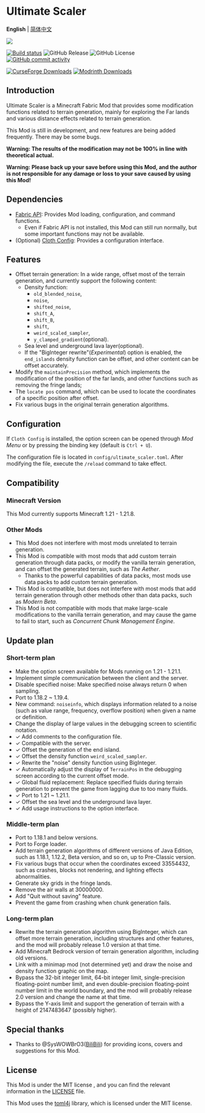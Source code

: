 # Ultimate Scaler

<!-- modrinth_exclude.start -->
**English** | [简体中文](README_CN.md)
<!-- modrinth_exclude.end -->

[![](https://s21.ax1x.com/2025/05/28/pVpUmYq.jpg)]()

[![Build status](https://ci.appveyor.com/api/projects/status/dsti38xjw0jknojx?svg=true)](https://ci.appveyor.com/project/INF32768/ultimatescaler)
![GitHub Release](https://img.shields.io/github/v/release/INF32768/UltimateScaler)
![GitHub License](https://img.shields.io/github/license/INF32768/UltimateScaler)
[![GitHub commit activity](https://img.shields.io/github/commit-activity/m/INF32768/UltimateScaler)](https://github.com/INF32768/ultimatescaler)

[![CurseForge Downloads](https://img.shields.io/curseforge/dt/1323296?style=for-the-badge&logo=curseforge)](https://www.curseforge.com/minecraft/mc-mods/ultimate-scaler)
[![Modrinth Downloads](https://img.shields.io/modrinth/dt/ktrA4Qtm?style=for-the-badge&logo=modrinth)](https://www.modrinth.com/mod/ultimate-scaler)

## Introduction

Ultimate Scaler is a Minecraft Fabric Mod that provides some modification functions related to terrain generation, mainly for exploring the Far lands and various distance effects related to terrain generation.

This Mod is still in development, and new features are being added frequently. There may be some bugs.

**Warning: The results of the modification may not be 100% in line with theoretical actual.**

**Warning: Please back up your save before using this Mod, and the author is not responsible for any damage or loss to your save caused by using this Mod!**

<!-- modrinth_exclude.start -->
## Dependencies

- [Fabric API](https://github.com/FabricMC/fabric): Provides Mod loading, configuration, and command functions.
    - Even if Fabric API is not installed, this Mod can still run normally, but some important functions may not be available.
- (Optional) [Cloth Config](https://github.com/shedaniel/cloth-config): Provides a configuration interface.
<!-- modrinth_exclude.end -->

## Features

- Offset terrain generation: In a wide range, offset most of the terrain generation, and currently support the following content:
  - Density function:
    - `old_blended_noise`,
    - `noise`,
    - `shifted_noise`,
    - `shift_A`,
    - `shift_B`,
    - `shift`,
    - `weird_scaled_sampler`,
    - `y_clamped_gradient`(optional).
  - Sea level and underground lava layer(optional).
  - If the "BigInteger rewrite"(_Experimental_) option is enabled, the `end_islands` density function can be offset, and other content can be offset accurately.
- Modify the `maintainPrecision` method, which implements the modification of the position of the far lands, and other functions such as removing the fringe lands;
- The `locate pos` command, which can be used to locate the coordinates of a specific position after offset.
- Fix various bugs in the original terrain generation algorithms.

## Configuration

If `Cloth Config` is installed, the option screen can be opened through *Mod Menu* or by pressing the binding key (default is `Ctrl + U`).

The configuration file is located in `config/ultimate_scaler.toml`. After modifying the file, execute the `/reload` command to take effect.

## Compatibility

### Minecraft Version

This Mod currently supports Minecraft 1.21 - 1.21.8.

### Other Mods

- This Mod does not interfere with most mods unrelated to terrain generation.
- This Mod is compatible with most mods that add custom terrain generation through data packs, or modify the vanilla terrain generation, and can offset the generated terrain, such as _The Aether_.
    - Thanks to the powerful capabilities of data packs, most mods use data packs to add custom terrain generation.
- This Mod is compatible, but does not interfere with most mods that add terrain generation through other methods other than data packs, such as _Modern Beta_.
- This Mod is not compatible with mods that make large-scale modifications to the vanilla terrain generation, and may cause the game to fail to start, such as _Concurrent Chunk Management Engine_.

## Update plan

### Short-term plan

- Make the option screen available for Mods running on 1.21 - 1.21.1.
- Implement simple communication between the client and the server.
- Disable specified noise: Make specified noise always return 0 when sampling.
- Port to 1.18.2 ~ 1.19.4.
- New command: `noiseinfo`, which displays information related to a noise (such as value range, frequency, overflow position) when given a name or definition.
- Change the display of large values in the debugging screen to scientific notation.
- ✓ Add comments to the configuration file.
- ✓ Compatible with the server.
- ✓ Offset the generation of the end island.
- ✓ Offset the density function `weird_scaled_sampler`.
- ✓ Rewrite the "noise" density function using BigInteger.
- ✓ Automatically adjust the display of `TerrainPos` in the debugging screen according to the current offset mode.
- ✓ Global fluid replacement: Replace specified fluids during terrain generation to prevent the game from lagging due to too many fluids.
- ✓ Port to 1.21 ~ 1.21.1.
- ✓ Offset the sea level and the underground lava layer.
- ✓ Add usage instructions to the option interface.

### Middle-term plan

- Port to 1.18.1 and below versions.
- Port to Forge loader.
- Add terrain generation algorithms of different versions of Java Edition, such as 1.18.1, 1.12.2, Beta version, and so on, up to Pre-Classic version.
- Fix various bugs that occur when the coordinates exceed 33554432, such as crashes, blocks not rendering, and lighting effects abnormalities.
- Generate sky grids in the fringe lands.
- Remove the air walls at 30000000.
- Add "Quit without saving" feature.
- Prevent the game from crashing when chunk generation fails.

### Long-term plan

- Rewrite the terrain generation algorithm using BigInteger, which can offset more terrain generation, including structures and other features, and the mod will probably release 1.0 version at that time.
- Add Minecraft Bedrock version of terrain generation algorithm, including old versions.
- Link with a minimap mod (not determined yet) and draw the noise and density function graphic on the map.
- Bypass the 32-bit integer limit, 64-bit integer limit, single-precision floating-point number limit, and even double-precision floating-point number limit in the world boundary, and the mod will probably release 2.0 version and change the name at that time.
- Bypass the Y-axis limit and support the generation of terrain with a height of 2147483647 (possibly higher).

## Special thanks

- Thanks to @SysWOWBrO3([BiliBili](https://space.bilibili.com/482351725)) for providing icons, covers and suggestions for this Mod.

## License

This Mod is under the MIT license <!-- modrinth_exclude.start -->
, and you can find the relevant information in the [LICENSE](LICENSE) file<!-- modrinth_exclude.end -->.

This Mod uses the [toml4j](https://github.com/mwanji/toml4j) library, which is licensed under the MIT license.